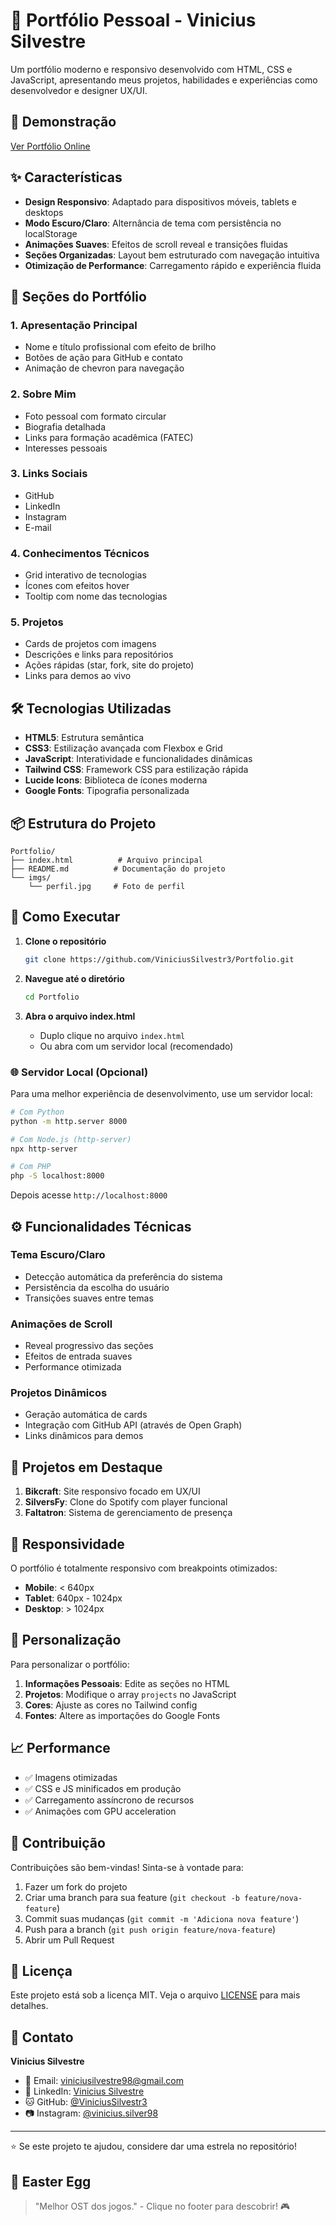 # 🌟 Portfólio Pessoal - Vinicius Silvestre

Um portfólio moderno e responsivo desenvolvido com HTML, CSS e JavaScript, apresentando meus projetos, habilidades e experiências como desenvolvedor e designer UX/UI.

## 🚀 Demonstração

[Ver Portfólio Online](https://viniciussilvestr3.github.io/Portfolio/) <!-- Substitua pela URL real do seu portfólio -->

## ✨ Características

- **Design Responsivo**: Adaptado para dispositivos móveis, tablets e desktops
- **Modo Escuro/Claro**: Alternância de tema com persistência no localStorage
- **Animações Suaves**: Efeitos de scroll reveal e transições fluidas
- **Seções Organizadas**: Layout bem estruturado com navegação intuitiva
- **Otimização de Performance**: Carregamento rápido e experiência fluida

## 🎨 Seções do Portfólio

### 1. **Apresentação Principal**

- Nome e título profissional com efeito de brilho
- Botões de ação para GitHub e contato
- Animação de chevron para navegação

### 2. **Sobre Mim**

- Foto pessoal com formato circular
- Biografia detalhada
- Links para formação acadêmica (FATEC)
- Interesses pessoais

### 3. **Links Sociais**

- GitHub
- LinkedIn
- Instagram
- E-mail

### 4. **Conhecimentos Técnicos**

- Grid interativo de tecnologias
- Ícones com efeitos hover
- Tooltip com nome das tecnologias

### 5. **Projetos**

- Cards de projetos com imagens
- Descrições e links para repositórios
- Ações rápidas (star, fork, site do projeto)
- Links para demos ao vivo

## 🛠️ Tecnologias Utilizadas

- **HTML5**: Estrutura semântica
- **CSS3**: Estilização avançada com Flexbox e Grid
- **JavaScript**: Interatividade e funcionalidades dinâmicas
- **Tailwind CSS**: Framework CSS para estilização rápida
- **Lucide Icons**: Biblioteca de ícones moderna
- **Google Fonts**: Tipografia personalizada

## 📦 Estrutura do Projeto

```
Portfolio/
├── index.html          # Arquivo principal
├── README.md          # Documentação do projeto
└── imgs/
    └── perfil.jpg     # Foto de perfil
```

## 🚀 Como Executar

1. **Clone o repositório**

   ```bash
   git clone https://github.com/ViniciusSilvestr3/Portfolio.git
   ```

2. **Navegue até o diretório**

   ```bash
   cd Portfolio
   ```

3. **Abra o arquivo index.html**
   - Duplo clique no arquivo `index.html`
   - Ou abra com um servidor local (recomendado)

### 🌐 Servidor Local (Opcional)

Para uma melhor experiência de desenvolvimento, use um servidor local:

```bash
# Com Python
python -m http.server 8000

# Com Node.js (http-server)
npx http-server

# Com PHP
php -S localhost:8000
```

Depois acesse `http://localhost:8000`

## ⚙️ Funcionalidades Técnicas

### Tema Escuro/Claro

- Detecção automática da preferência do sistema
- Persistência da escolha do usuário
- Transições suaves entre temas

### Animações de Scroll

- Reveal progressivo das seções
- Efeitos de entrada suaves
- Performance otimizada

### Projetos Dinâmicos

- Geração automática de cards
- Integração com GitHub API (através de Open Graph)
- Links dinâmicos para demos

## 🎯 Projetos em Destaque

1. **Bikcraft**: Site responsivo focado em UX/UI
2. **SilversFy**: Clone do Spotify com player funcional
3. **Faltatron**: Sistema de gerenciamento de presença

## 📱 Responsividade

O portfólio é totalmente responsivo com breakpoints otimizados:

- **Mobile**: < 640px
- **Tablet**: 640px - 1024px
- **Desktop**: > 1024px

## 🔧 Personalização

Para personalizar o portfólio:

1. **Informações Pessoais**: Edite as seções no HTML
2. **Projetos**: Modifique o array `projects` no JavaScript
3. **Cores**: Ajuste as cores no Tailwind config
4. **Fontes**: Altere as importações do Google Fonts

## 📈 Performance

- ✅ Imagens otimizadas
- ✅ CSS e JS minificados em produção
- ✅ Carregamento assíncrono de recursos
- ✅ Animações com GPU acceleration

## 🤝 Contribuição

Contribuições são bem-vindas! Sinta-se à vontade para:

1. Fazer um fork do projeto
2. Criar uma branch para sua feature (`git checkout -b feature/nova-feature`)
3. Commit suas mudanças (`git commit -m 'Adiciona nova feature'`)
4. Push para a branch (`git push origin feature/nova-feature`)
5. Abrir um Pull Request

## 📝 Licença

Este projeto está sob a licença MIT. Veja o arquivo [LICENSE](LICENSE) para mais detalhes.

## 📧 Contato

**Vinicius Silvestre**

- 📧 Email: viniciusilvestre98@gmail.com
- 💼 LinkedIn: [Vinicius Silvestre](https://www.linkedin.com/in/vinicius-silvestre-a737a9239/)
- 🐱 GitHub: [@ViniciusSilvestr3](https://github.com/ViniciusSilvestr3)
- 📷 Instagram: [@vinicius.silver98](https://www.instagram.com/vinicius.silver98/)

---

⭐ Se este projeto te ajudou, considere dar uma estrela no repositório!

## 🎵 Easter Egg

> "Melhor OST dos jogos." - Clique no footer para descobrir! 🎮
